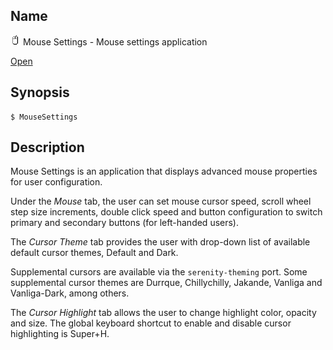 ## Name

![Icon](../../../../../res/icons/16x16/app-mouse.png) Mouse Settings - Mouse settings application

[Open](file:///bin/MouseSettings)

## Synopsis

```**sh
$ MouseSettings
```

## Description

Mouse Settings is an application that displays advanced mouse properties for user configuration.

Under the _Mouse_ tab, the user can set mouse cursor speed, scroll wheel step size increments, double click speed and button configuration to switch primary and secondary buttons (for left-handed users).

The _Cursor Theme_ tab provides the user with drop-down list of available default cursor themes, Default and Dark.

Supplemental cursors are available via the `serenity-theming` port. Some supplemental cursor themes are Durrque, Chillychilly, Jakande, Vanliga and Vanliga-Dark, among others.

The _Cursor Highlight_ tab allows the user to change highlight color, opacity and size. The global keyboard shortcut to enable and disable cursor highlighting is Super+H.
